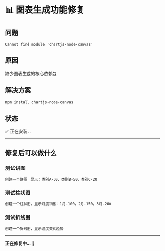 # 📊 图表生成功能修复

## 问题
```
Cannot find module 'chartjs-node-canvas'
```

## 原因
缺少图表生成的核心依赖包

## 解决方案
```bash
npm install chartjs-node-canvas
```

## 状态
✅ 正在安装...

---

## 修复后可以做什么

### 测试饼图
```
创建一个饼图，显示：类别A-30，类别B-50，类别C-20
```

### 测试柱状图
```
创建一个柱状图，显示月度销售：1月-100，2月-150，3月-200
```

### 测试折线图
```
创建一个折线图，显示温度变化趋势
```

---

**正在修复中...** 🔧




